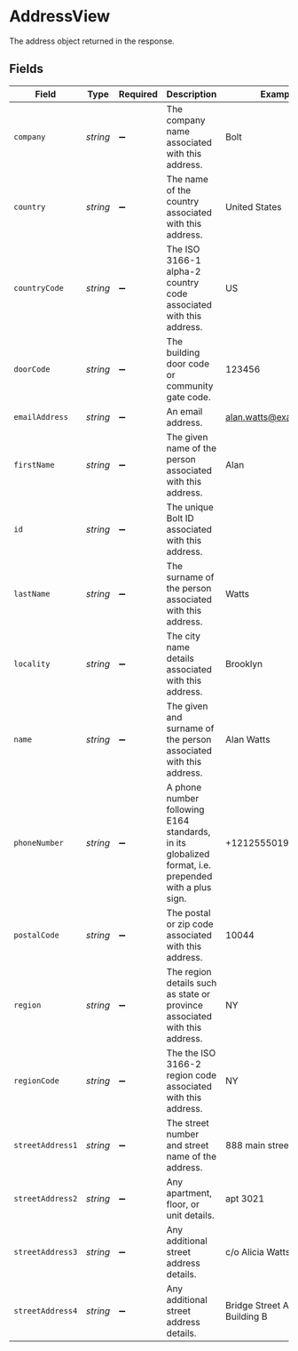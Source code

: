 # AddressView

The address object returned in the response.


## Fields

| Field                                                                                               | Type                                                                                                | Required                                                                                            | Description                                                                                         | Example                                                                                             |
| --------------------------------------------------------------------------------------------------- | --------------------------------------------------------------------------------------------------- | --------------------------------------------------------------------------------------------------- | --------------------------------------------------------------------------------------------------- | --------------------------------------------------------------------------------------------------- |
| `company`                                                                                           | *string*                                                                                            | :heavy_minus_sign:                                                                                  | The company name associated with this address.                                                      | Bolt                                                                                                |
| `country`                                                                                           | *string*                                                                                            | :heavy_minus_sign:                                                                                  | The name of the country associated with this address.                                               | United States                                                                                       |
| `countryCode`                                                                                       | *string*                                                                                            | :heavy_minus_sign:                                                                                  | The ISO 3166-1 alpha-2 country code associated with this address.                                   | US                                                                                                  |
| `doorCode`                                                                                          | *string*                                                                                            | :heavy_minus_sign:                                                                                  | The building door code or community gate code.                                                      | 123456                                                                                              |
| `emailAddress`                                                                                      | *string*                                                                                            | :heavy_minus_sign:                                                                                  | An email address.                                                                                   | alan.watts@example.com                                                                              |
| `firstName`                                                                                         | *string*                                                                                            | :heavy_minus_sign:                                                                                  | The given name of the person associated with this address.                                          | Alan                                                                                                |
| `id`                                                                                                | *string*                                                                                            | :heavy_minus_sign:                                                                                  | The unique Bolt ID associated with this address.                                                    |                                                                                                     |
| `lastName`                                                                                          | *string*                                                                                            | :heavy_minus_sign:                                                                                  | The surname of the person associated with this address.                                             | Watts                                                                                               |
| `locality`                                                                                          | *string*                                                                                            | :heavy_minus_sign:                                                                                  | The city name details associated with this address.                                                 | Brooklyn                                                                                            |
| `name`                                                                                              | *string*                                                                                            | :heavy_minus_sign:                                                                                  | The given and surname of the person associated with this address.                                   | Alan Watts                                                                                          |
| `phoneNumber`                                                                                       | *string*                                                                                            | :heavy_minus_sign:                                                                                  | A phone number following E164 standards, in its globalized format, i.e. prepended with a plus sign. | +12125550199                                                                                        |
| `postalCode`                                                                                        | *string*                                                                                            | :heavy_minus_sign:                                                                                  | The postal or zip code associated with this address.                                                | 10044                                                                                               |
| `region`                                                                                            | *string*                                                                                            | :heavy_minus_sign:                                                                                  | The region details such as state or province associated with this address.                          | NY                                                                                                  |
| `regionCode`                                                                                        | *string*                                                                                            | :heavy_minus_sign:                                                                                  | The the ISO 3166-2 region code associated with this address.                                        | NY                                                                                                  |
| `streetAddress1`                                                                                    | *string*                                                                                            | :heavy_minus_sign:                                                                                  | The street number and street name of the address.                                                   | 888 main street                                                                                     |
| `streetAddress2`                                                                                    | *string*                                                                                            | :heavy_minus_sign:                                                                                  | Any apartment, floor, or unit details.                                                              | apt 3021                                                                                            |
| `streetAddress3`                                                                                    | *string*                                                                                            | :heavy_minus_sign:                                                                                  | Any additional street address details.                                                              | c/o Alicia Watts                                                                                    |
| `streetAddress4`                                                                                    | *string*                                                                                            | :heavy_minus_sign:                                                                                  | Any additional street address details.                                                              | Bridge Street Apartment Building B                                                                  |